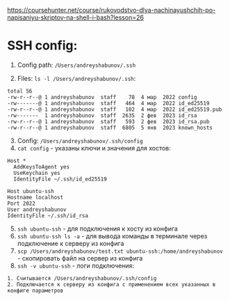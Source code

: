 https://coursehunter.net/course/rukovodstvo-dlya-nachinayushchih-po-napisaniyu-skriptov-na-shell-i-bash?lesson=26

# SSH config:

1. Config path: `/Users/andreyshabunov/.ssh`

2. Files: `ls -l /Users/andreyshabunov/.ssh`:
```
total 56
-rw-r--r--@ 1 andreyshabunov  staff    78  4 мар  2022 config
-rw-------@ 1 andreyshabunov  staff   464  4 мар  2022 id_ed25519
-rw-r--r--@ 1 andreyshabunov  staff   102  4 мар  2022 id_ed25519.pub
-rw-------  1 andreyshabunov  staff  2635  2 фев  2023 id_rsa
-rw-r--r--@ 1 andreyshabunov  staff   593  2 фев  2023 id_rsa.pub
-rw-r--r--@ 1 andreyshabunov  staff  6805  5 янв  2023 known_hosts
```
3. Config: `/Users/andreyshabunov/.ssh/config`
4. `cat config` - указаны ключи и значения для хостов:
```
Host *
  AddKeysToAgent yes
  UseKeychain yes
  IdentityFile ~/.ssh/id_ed25519

Host ubuntu-ssh
Hostname localhost
Port 2022
User andreyshabunov
IdentityFile ~/.ssh/id_rsa
```
5. `ssh ubuntu-ssh` - для подключения к хосту из конфига
6. `ssh ubuntu-ssh ls -a` - для вывода команды в терминале через подключение к серверу из конфига
7. `scp /Users/andreyshabunov/test.txt ubuntu-ssh:/home/andreyshabunov` - скопировать файл на сервер из конфига
8. `ssh -v ubuntu-ssh` - логи подключения:
```
1. Считывается /Users/andreyshabunov/.ssh/config 
2. Подключается к серверу из конфига с применением всех указанных в конфиге параметров
```